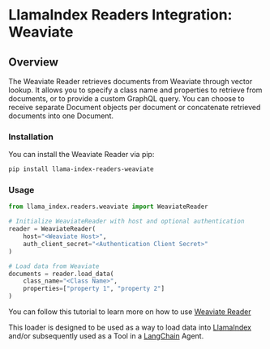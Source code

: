 # LlamaIndex Readers Integration: Weaviate

## Overview
The Weaviate Reader retrieves documents from Weaviate through vector lookup. It allows you to specify a class name and properties to retrieve from documents, or to provide a custom GraphQL query. You can choose to receive separate Document objects per document or concatenate retrieved documents into one Document.

### Installation

You can install the Weaviate Reader via pip:

```bash
pip install llama-index-readers-weaviate
```

### Usage

```python
from llama_index.readers.weaviate import WeaviateReader

# Initialize WeaviateReader with host and optional authentication
reader = WeaviateReader(
    host="<Weaviate Host>",
    auth_client_secret="<Authentication Client Secret>"
)

# Load data from Weaviate
documents = reader.load_data(
    class_name="<Class Name>",
    properties=["property 1", "property 2"]
)
```

You can follow this tutorial to learn more on how to use [Weaviate Reader](https://docs.llamaindex.ai/en/stable/examples/data_connectors/WeaviateDemo/)

This loader is designed to be used as a way to load data into
[LlamaIndex](https://github.com/run-llama/llama_index/tree/main/llama_index) and/or subsequently
used as a Tool in a [LangChain](https://github.com/hwchase17/langchain) Agent.